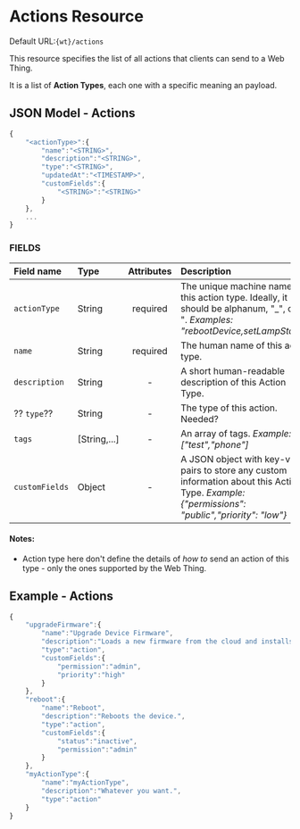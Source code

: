 # Actions Resource

Default URL:`{wt}/actions`

This resource specifies the list of all actions that clients can send to a Web Thing.    

It is a list of **Action Types**, each one with a specific meaning an payload. 


## JSON Model - Actions
```javascript
{
	"<actionType>":{
		"name":"<STRING>",   
		"description":"<STRING>", 
		"type":"<STRING>", 
		"updatedAt":"<TIMESTAMP>",  
		"customFields":{
			"<STRING>":"<STRING>"
		}	
	},
	...
}
```

### FIELDS

| Field name  | Type  | Attributes | Description|
| :------------ |:----------| :-----:|:-----|
| `actionType` | String | required | The unique machine name of this action type. Ideally, it should be alphanum, "_", or "-". _Examples: "rebootDevice,setLampStatus"_|
| `name` | String  | required | The human name of this action type. |
| `description` | String  | - | A short human-readable description of this Action Type. | 
| ?? `type`?? | String  | - | The type of this action. Needed? |
| `tags` | [String,...]  | - | An array of tags. _Example: ["test","phone"]_| 
| `customFields` | Object  | - | A JSON object with key-value pairs to store any custom information about this Action Type. _Example: {"permissions": "public","priority": "low"}_| 

#### Notes:
* Action type here don't define the details of _how to_ send an action of this type - only the ones supported by the Web Thing.   


## Example - Actions
```javascript
{
	"upgradeFirmware":{
		"name":"Upgrade Device Firmware",  
		"description":"Loads a new firmware from the cloud and installs it.",
		"type":"action", 
		"customFields":{
			"permission":"admin",
			"priority":"high"
		}	
	},
	"reboot":{
		"name":"Reboot",  
		"description":"Reboots the device.",
		"type":"action", 
		"customFields":{
			"status":"inactive",
			"permission":"admin"
		}	
	},
	"myActionType":{
		"name":"myActionType",  
		"description":"Whatever you want.",
		"type":"action"
	}
}
```